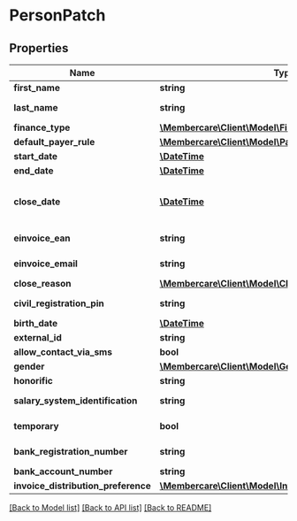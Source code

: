 # PersonPatch

## Properties
Name | Type | Description | Notes
------------ | ------------- | ------------- | -------------
**first_name** | **string** | The name of the company | [optional] 
**last_name** | **string** | The name2 of the company | [optional] 
**finance_type** | [**\Membercare\Client\Model\FinanceType**](FinanceType.md) |  | [optional] 
**default_payer_rule** | [**\Membercare\Client\Model\PayerRule**](PayerRule.md) |  | [optional] 
**start_date** | [**\DateTime**](\DateTime.md) | StartDate for changes | [optional] 
**end_date** | [**\DateTime**](\DateTime.md) | EndDate for changes | [optional] 
**close_date** | [**\DateTime**](\DateTime.md) | The day the unit was closed.  Value is ignored when creating or updating! | [optional] 
**einvoice_ean** | **string** | Ean for electronic invoicing | [optional] 
**einvoice_email** | **string** | Email for electronic invoicing | [optional] 
**close_reason** | [**\Membercare\Client\Model\CloseReason**](CloseReason.md) |  | [optional] 
**civil_registration_pin** | **string** | Last 4 digits in CPR number | [optional] 
**birth_date** | [**\DateTime**](\DateTime.md) | BirthDate | [optional] 
**external_id** | **string** | ExternalId | [optional] 
**allow_contact_via_sms** | **bool** | AllowContactViaSms | [optional] 
**gender** | [**\Membercare\Client\Model\Gender**](Gender.md) |  | [optional] 
**honorific** | **string** | Honorific | [optional] 
**salary_system_identification** | **string** | SalarySystemIdentification (Lønnummer) | [optional] 
**temporary** | **bool** | Person marked as temporary | [optional] 
**bank_registration_number** | **string** | Bank account registrationnumber | [optional] 
**bank_account_number** | **string** | Bank account number | [optional] 
**invoice_distribution_preference** | [**\Membercare\Client\Model\InvoiceDistributionPreference**](InvoiceDistributionPreference.md) |  | [optional] 

[[Back to Model list]](../../README.md#documentation-for-models) [[Back to API list]](../../README.md#documentation-for-api-endpoints) [[Back to README]](../../README.md)

